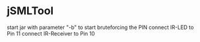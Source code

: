 # jSMLTool
start jar with parameter "-b" to start bruteforcing the PIN
connect IR-LED to Pin 11
connect IR-Receiver to Pin 10
